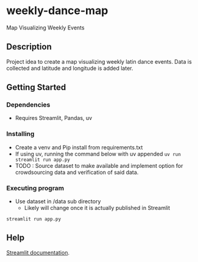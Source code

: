 # weekly-dance-map
Map Visualizing Weekly Events

## Description

Project idea to create a map visualizing weekly latin dance events. Data is collected and latitude and longitude is added later. 

## Getting Started

### Dependencies

* Requires Streamlit, Pandas, uv

### Installing

* Create a venv and Pip install from requirements.txt 
* If using uv, running the command below with uv appended <code>uv run streamlit run app.py</code>
* TODO : Source dataset to make available and implement option for crowdsourcing data and verification of said data. 

### Executing program

* Use dataset in /data sub directory 
    * Likely will change once it is actually published in Streamlit

```
streamlit run app.py
```

## Help

[Streamlit documentation](https://docs.streamlit.io/). 
